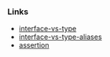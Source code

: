 ### Links

- [interface-vs-type](https://medium.com/@martin_hotell/interface-vs-type-alias-in-typescript-2-7-2a8f1777af4c)
- [interface-vs-type-aliases](https://www.briangonzalez.org/post/interface-types-vs-type-aliases-typescript)
- [assertion](https://basarat.gitbook.io/typescript/type-system/type-assertion)
